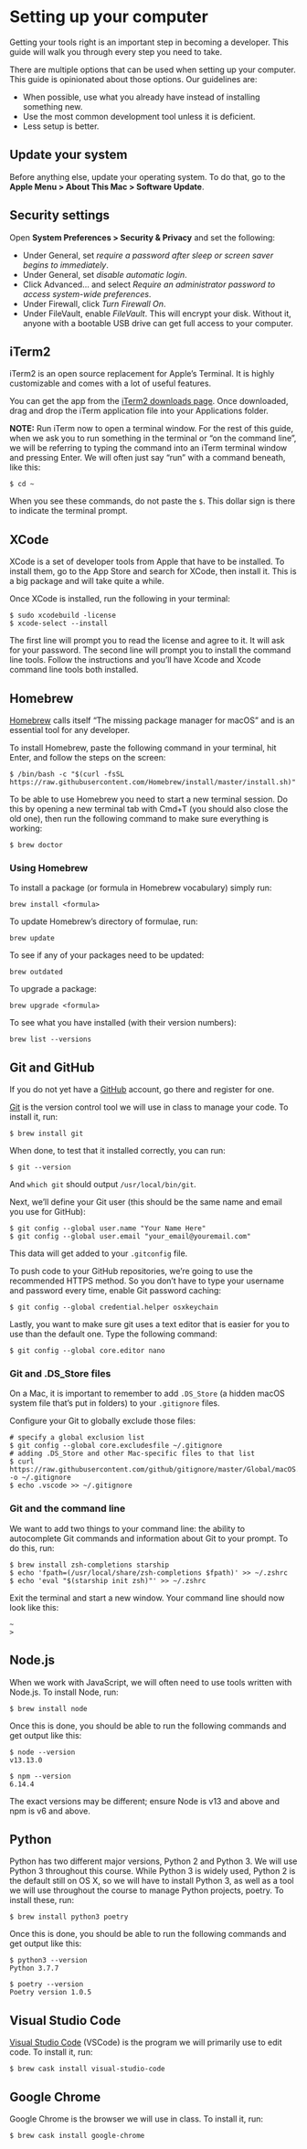 # Setting up your computer

Getting your tools right is an important step in becoming a developer. This guide will walk you through every step you need to take.

There are multiple options that can be used when setting up your computer. This guide is opinionated about those options. Our guidelines are:

- When possible, use what you already have instead of installing something new.
- Use the most common development tool unless it is deficient.
- Less setup is better.

## Update your system

Before anything else, update your operating system. To do that, go to the **Apple Menu > About This Mac > Software Update**.

## Security settings

Open **System Preferences > Security & Privacy** and set the following:

- Under General, set *require a password after sleep or screen saver begins to immediately*.
- Under General, set *disable automatic login*.
- Click Advanced… and select *Require an administrator password to access system-wide preferences*.
- Under Firewall, click *Turn Firewall On*.
- Under FileVault, enable *FileVault*. This will encrypt your disk. Without it, anyone with a bootable USB drive can get full access to your computer.

## iTerm2

iTerm2 is an open source replacement for Apple’s Terminal. It is highly customizable and comes with a lot of useful features.

You can get the app from the [iTerm2 downloads page](http://www.iterm2.com/downloads.html). Once downloaded, drag and drop the iTerm application file into your Applications folder.

**NOTE:** Run iTerm now to open a terminal window. For the rest of this guide, when we ask you to run something in the terminal or “on the command line”, we will be referring to typing the command into an iTerm terminal window and pressing Enter. We will often just say “run” with a command beneath, like this:

```
$ cd ~
```

When you see these commands, do not paste the `$`. This dollar sign is there to indicate the terminal prompt.

## XCode

XCode is a set of developer tools from Apple that have to be installed. To install them, go to the App Store and search for XCode, then install it. This is a big package and will take quite a while.

Once XCode is installed, run the following in your terminal:

```
$ sudo xcodebuild -license
$ xcode-select --install
```

The first line will prompt you to read the license and agree to it. It will ask for your password. The second line will prompt you to install the command line tools. Follow the instructions and you’ll have Xcode and Xcode command line tools both installed.

## Homebrew

[Homebrew](https://brew.sh/) calls itself “The missing package manager for macOS” and is an essential tool for any developer.

To install Homebrew, paste the following command in your terminal, hit Enter, and follow the steps on the screen:

```
$ /bin/bash -c "$(curl -fsSL https://raw.githubusercontent.com/Homebrew/install/master/install.sh)"
```

To be able to use Homebrew you need to start a new terminal session. Do this by opening a new terminal tab with Cmd+T (you should also close the old one), then run the following command to make sure everything is working:

```
$ brew doctor
```

### Using Homebrew

To install a package (or formula in Homebrew vocabulary) simply run:

```
brew install <formula>
```

To update Homebrew’s directory of formulae, run:

```
brew update
```

To see if any of your packages need to be updated:

```
brew outdated
```

To upgrade a package:

```
brew upgrade <formula>
```

To see what you have installed (with their version numbers):

```
brew list --versions
```

## Git and GitHub

If you do not yet have a [GitHub](https://github.com/) account, go there and register for one.

[Git](http://git-scm.com/) is the version control tool we will use in class to manage your code. To install it, run:

```
$ brew install git
```

When done, to test that it installed correctly, you can run:

```
$ git --version
```

And `which git` should output `/usr/local/bin/git`.

Next, we’ll define your Git user (this should be the same name and email you use for GitHub):

```
$ git config --global user.name "Your Name Here"
$ git config --global user.email "your_email@youremail.com"
```

This data will get added to your `.gitconfig` file.

To push code to your GitHub repositories, we’re going to use the recommended HTTPS method. So you don’t have to type your username and password every time, enable Git password caching:

```
$ git config --global credential.helper osxkeychain
```

Lastly, you want to make sure git uses a text editor that is easier for you to use than the default one. Type the following command:

```
$ git config --global core.editor nano
```

### Git and .DS_Store files

On a Mac, it is important to remember to add `.DS_Store` (a hidden macOS system file that’s put in folders) to your `.gitignore` files.

Configure your Git to globally exclude those files:

```
# specify a global exclusion list
$ git config --global core.excludesfile ~/.gitignore
# adding .DS_Store and other Mac-specific files to that list
$ curl https://raw.githubusercontent.com/github/gitignore/master/Global/macOS.gitignore -o ~/.gitignore
$ echo .vscode >> ~/.gitignore
```

### Git and the command line

We want to add two things to your command line: the ability to autocomplete Git commands and information about Git to your prompt. To do this, run:

```
$ brew install zsh-completions starship
$ echo 'fpath=(/usr/local/share/zsh-completions $fpath)' >> ~/.zshrc
$ echo 'eval "$(starship init zsh)"' >> ~/.zshrc
```

Exit the terminal and start a new window. Your command line should now look like this:

```
~
>
```

## Node.js

When we work with JavaScript, we will often need to use tools written with Node.js. To install Node, run:

```
$ brew install node
```

Once this is done, you should be able to run the following commands and get output like this:

```
$ node --version
v13.13.0

$ npm --version
6.14.4
```

The exact versions may be different; ensure Node is v13 and above and npm is v6 and above.

## Python

Python has two different major versions, Python 2 and Python 3. We will use Python 3 throughout this course. While Python 3 is widely used, Python 2 is the default still on OS X, so we will have to install Python 3, as well as a tool we will use throughout the course to manage Python projects, poetry. To install these, run:

```
$ brew install python3 poetry
```

Once this is done, you should be able to run the following commands and get output like this:

```
$ python3 --version
Python 3.7.7

$ poetry --version
Poetry version 1.0.5
```

## Visual Studio Code

[Visual Studio Code](https://code.visualstudio.com/) (VSCode) is the program we will primarily use to edit code. To install it, run:

```
$ brew cask install visual-studio-code
```

## Google Chrome

Google Chrome is the browser we will use in class. To install it, run:

```
$ brew cask install google-chrome
```

